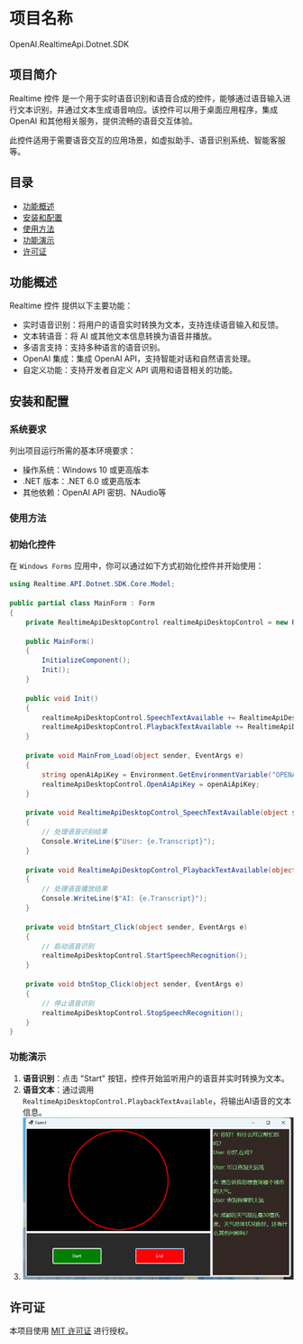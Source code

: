 # 项目名称
OpenAI.RealtimeApi.Dotnet.SDK

## 项目简介

Realtime 控件 是一个用于实时语音识别和语音合成的控件，能够通过语音输入进行文本识别，并通过文本生成语音响应。该控件可以用于桌面应用程序，集成 OpenAI 和其他相关服务，提供流畅的语音交互体验。

此控件适用于需要语音交互的应用场景，如虚拟助手、语音识别系统、智能客服等。

## 目录

- [功能概述](#功能概述)
- [安装和配置](#安装和配置)
- [使用方法](#使用方法)
- [功能演示](#功能演示)
- [许可证](#许可证)

## 功能概述

Realtime 控件 提供以下主要功能：

- 实时语音识别：将用户的语音实时转换为文本，支持连续语音输入和反馈。
- 文本转语音：将 AI 或其他文本信息转换为语音并播放。
- 多语言支持：支持多种语言的语音识别。
- OpenAI 集成：集成 OpenAI API，支持智能对话和自然语言处理。
- 自定义功能：支持开发者自定义 API 调用和语音相关的功能。

## 安装和配置

### 系统要求

列出项目运行所需的基本环境要求：

- 操作系统：Windows 10 或更高版本
- .NET 版本：.NET 6.0 或更高版本
- 其他依赖：OpenAI API 密钥、NAudio等

### 使用方法

### 初始化控件

在 `Windows Forms` 应用中，你可以通过如下方式初始化控件并开始使用：

```c#
using Realtime.API.Dotnet.SDK.Core.Model;

public partial class MainForm : Form
{
    private RealtimeApiDesktopControl realtimeApiDesktopControl = new RealtimeApiDesktopControl();

    public MainForm()
    {
        InitializeComponent();
        Init();
    }
    
    public void Init()
    {
        realtimeApiDesktopControl.SpeechTextAvailable += RealtimeApiDesktopControl_SpeechTextAvailable;
        realtimeApiDesktopControl.PlaybackTextAvailable += RealtimeApiDesktopControl_PlaybackTextAvailable;
    }
    
    private void MainFrom_Load(object sender, EventArgs e)
	{
    	string openAiApiKey = Environment.GetEnvironmentVariable("OPENAI_API_KEY") ?? "";
    	realtimeApiDesktopControl.OpenAiApiKey = openAiApiKey;
	}

    private void RealtimeApiDesktopControl_SpeechTextAvailable(object sender, TranscriptEventArgs e)
    {
        // 处理语音识别结果
        Console.WriteLine($"User: {e.Transcript}");
    }

    private void RealtimeApiDesktopControl_PlaybackTextAvailable(object sender, TranscriptEventArgs e)
    {
        // 处理语音播放结果
        Console.WriteLine($"AI: {e.Transcript}");
    }

    private void btnStart_Click(object sender, EventArgs e)
    {
        // 启动语音识别
        realtimeApiDesktopControl.StartSpeechRecognition();
    }

    private void btnStop_Click(object sender, EventArgs e)
    {
        // 停止语音识别
        realtimeApiDesktopControl.StopSpeechRecognition();
    }
}

```

### 功能演示

1. **语音识别**：点击 "Start" 按钮，控件开始监听用户的语音并实时转换为文本。
2. **语音文本**：通过调用 `RealtimeApiDesktopControl.PlaybackTextAvailable`，将输出AI语音的文本信息。
3. ![](images/sample.png)



## 许可证

本项目使用 [MIT 许可证](LICENSE) 进行授权。